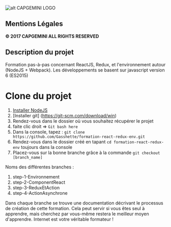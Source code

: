 ![alt CAPGEMINI LOGO](https://www.capgemini.com/wp-content/uploads/2017/10/cg_logo.jpg)

## Mentions Légales
**© 2017 CAPGEMINI ALL RIGHTS RESERVED**

## Description du projet

Formation pas-à-pas concernant ReactJS, Redux, et l'environnement autour (NodeJS + Webpack).
Les développements se basent sur javascript version 6 (ES2015)

# Clone du projet

1. [Installer NodeJS](https://nodejs.org/en/)
2. [Installer git] (https://git-scm.com/download/win)
3. Rendez-vous dans le dossier où vous souhaitez récupérer le projet
4. faite clic droit => `Git bash here`
5. Dans la console, tapez : `git clone https://github.com/Gasshette/formation-react-redux-env.git`
6. Rendez-vous dans le dossier créé en tapant `cd formation-react-redux-env` toujours dans la console
7. Placez-vous sur la bonne branche grâce à la commande `git checkout [branch_name]`

Noms des différentes branches :

1. step-1-Environnement
2. step-2-ComponentReact
3. step-3-ReduxEtAction
4. step-4-ActionAsynchrone


Dans chaque branche se trouve une documentation décrivant le processus de création de cette formation.
Cela peut servir si vous êtes seul à apprendre, mais cherchez par vous-même restera le meilleur moyen d'apprendre. Internet est votre véritable formateur !